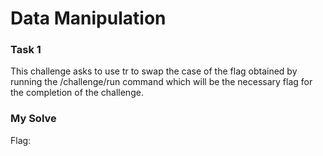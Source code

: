 # Data Manipulation
### Task 1
This challenge asks to use tr to swap the case of the flag obtained by running the /challenge/run command which will
be the necessary flag for the completion of the challenge.
### My Solve
Flag:
```
